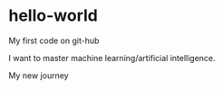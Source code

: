 # hello-world
My first code on git-hub

I want to master machine learning/artificial intelligence.

My new journey

